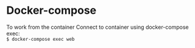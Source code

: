 # Docker-compose

To work from the container Connect to container using docker-compose exec:\
`$ docker-compose exec web`
